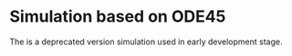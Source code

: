 # Simulation based on ODE45

The is a deprecated version simulation used in early development stage.

